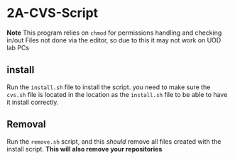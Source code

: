 # 2A-CVS-Script

**Note**
This program relies on `chmod` for permissions handling and checking in/out Files
not done via the editor, so due to this it may not work on UOD lab PCs

## install

Run the `install.sh` file to install the script.
you need to make sure the `cvs.sh` file is located in the location
as the `install.sh` file to be able to have it install correctly.

## Removal

Run the `remove.sh` script, and this *should* remove all files created
with the install script. **This will also remove your repositories**
